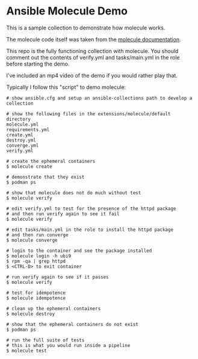 # Ansible Molecule Demo

This is a sample collection to demonstrate how molecule works.

The molecule code itself was taken from the [molecule documentation](https://ansible.readthedocs.io/projects/molecule/examples/podman/).

This repo is the fully functioning collection with molecule. You should comment out the contents of verify.yml and tasks/main.yml in the role before starting the demo.

I've included an mp4 video of the demo if you would rather play that.

Typically I follow this "script" to demo molecule:

```console
# show ansible.cfg and setup an ansible-collections path to develop a collection

# show the following files in the extensions/molecule/default directory
molecule.yml
requirements.yml
create.yml
destroy.yml
converge.yml
verify.yml

# create the ephemeral containers
$ molecule create

# demonstrate that they exist
$ podman ps

# show that molecule does not do much without test
$ molecule verify

# edit verify.yml to test for the presence of the httpd package
# and then run verify again to see it fail
$ molecule verify

# edit tasks/main.yml in the role to install the httpd package
# and then run converge
$ molecule converge

# login to the container and see the package installed
$ molecule login -h ubi9
$ rpm -qa | grep httpd
$ <CTRL-D> to exit container

# run verify again to see if it passes
$ molecule verify

# test for idempotence
$ molecule idempotence

# clean up the ephemeral containers
$ molecule destroy

# show that the ephemeral containers do not exist
$ podman ps

# run the full suite of tests
# this is what you would run inside a pipeline
$ molecule test
```

